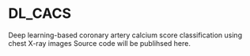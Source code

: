 # DL_CACS
Deep learning-based coronary artery calcium score classification using chest X-ray images
Source code will be publihsed here.
